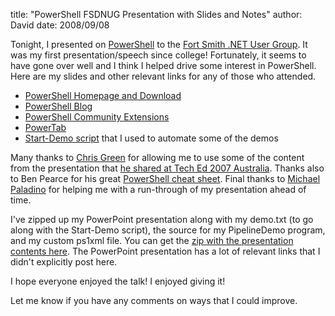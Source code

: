 
title: "PowerShell FSDNUG Presentation with Slides and Notes"
author: David
date: 2008/09/08

Tonight, I presented on [PowerShell](http://www.microsoft.com/windowsserver2003/technologies/management/powershell/default.mspx) to the [Fort Smith .NET User Group](http://fsdnug.org/). It was my first presentation/speech since college! Fortunately, it seems to have gone over well and I think I helped drive some interest in PowerShell. Here are my slides and other relevant links for any of those who attended. 

- [PowerShell Homepage and Download](http://www.microsoft.com/windowsserver2003/technologies/management/powershell/default.mspx) 
- [PowerShell Blog](http://blogs.msdn.com/powershell/) 
- [PowerShell Community Extensions](http://www.codeplex.com/PowerShellCX) 
- [PowerTab](http://thepowershellguy.com/blogs/posh/pages/powertab.aspx) 
- [Start-Demo script](http://blogs.msdn.com/powershell/archive/2007/03/06/improved-start-demo-script.aspx) that I used to automate some of the demos 

Many thanks to [Chris Green](http://blogs.msdn.com/chris.green/) for allowing me to use some of the content from the presentation that [he shared at Tech Ed 2007 Australia](http://blogs.msdn.com/chris.green/archive/2007/12/17/presentation-and-demo-material-an-introduction-to-powershell.aspx). Thanks also to Ben Pearce for his great [PowerShell cheat sheet](http://blogs.msdn.com/powershell/archive/2007/01/24/powershell-cheat-sheet.aspx). Final thanks to [Michael Paladino](http://www.mpaladino.com/) for helping me with a run-through of my presentation ahead of time. 

I've zipped up my PowerPoint presentation along with my demo.txt (to go along with the Start-Demo script), the source for my PipelineDemo program, and my custom ps1xml file. You can get the [zip with the presentation contents here](http://www.mohundro.com/blog/content/binary/2008-09-08-fsdnug-powershell-presentation.zip). The PowerPoint presentation has a lot of relevant links that I didn't explicitly post here. 

I hope everyone enjoyed the talk! I enjoyed giving it!

Let me know if you have any comments on ways that I could improve.
